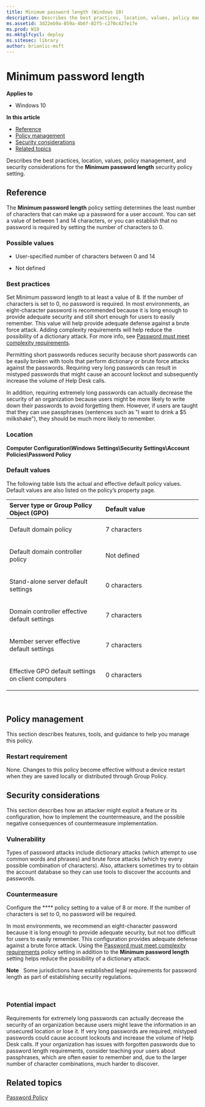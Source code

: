 ```yaml
---
title: Minimum password length (Windows 10)
description: Describes the best practices, location, values, policy management, and security considerations for the Minimum password length security policy setting.
ms.assetid: 3d22eb9a-859a-4b6f-82f5-c270c427e17e
ms.prod: W10
ms.mktglfcycl: deploy
ms.sitesec: library
author: brianlic-msft
---
```


# Minimum password length


**Applies to**

-   Windows 10

**In this article**

-   [Reference](#reference)
-   [Policy management](#policy_management)
-   [Security considerations](#security_considerations)
-   [Related topics](#related_topics)

Describes the best practices, location, values, policy management, and security considerations for the **Minimum password length** security policy setting.

## Reference


The **Minimum password length** policy setting determines the least number of characters that can make up a password for a user account. You can set a value of between 1 and 14 characters, or you can establish that no password is required by setting the number of characters to 0.

### Possible values

-   User-specified number of characters between 0 and 14

-   Not defined

### Best practices

Set Minimum password length to at least a value of 8. If the number of characters is set to 0, no password is required. In most environments, an eight-character password is recommended because it is long enough to provide adequate security and still short enough for users to easily remember. This value will help provide adequate defense against a brute force attack. Adding complexity requirements will help reduce the possibility of a dictionary attack. For more info, see [Password must meet complexity requirements](password-must-meet-complexity-requirements.md).

Permitting short passwords reduces security because short passwords can be easily broken with tools that perform dictionary or brute force attacks against the passwords. Requiring very long passwords can result in mistyped passwords that might cause an account lockout and subsequently increase the volume of Help Desk calls.

In addition, requiring extremely long passwords can actually decrease the security of an organization because users might be more likely to write down their passwords to avoid forgetting them. However, if users are taught that they can use passphrases (sentences such as "I want to drink a $5 milkshake"), they should be much more likely to remember.

### Location

**Computer Configuration\\Windows Settings\\Security Settings\\Account Policies\\Password Policy**

### Default values

The following table lists the actual and effective default policy values. Default values are also listed on the policy’s property page.

<table>
<colgroup>
<col width="50%" />
<col width="50%" />
</colgroup>
<thead>
<tr class="header">
<th align="left">Server type or Group Policy Object (GPO)</th>
<th align="left">Default value</th>
</tr>
</thead>
<tbody>
<tr class="odd">
<td align="left"><p>Default domain policy</p></td>
<td align="left"><p>7 characters</p></td>
</tr>
<tr class="even">
<td align="left"><p>Default domain controller policy</p></td>
<td align="left"><p>Not defined</p></td>
</tr>
<tr class="odd">
<td align="left"><p>Stand-alone server default settings</p></td>
<td align="left"><p>0 characters</p></td>
</tr>
<tr class="even">
<td align="left"><p>Domain controller effective default settings</p></td>
<td align="left"><p>7 characters</p></td>
</tr>
<tr class="odd">
<td align="left"><p>Member server effective default settings</p></td>
<td align="left"><p>7 characters</p></td>
</tr>
<tr class="even">
<td align="left"><p>Effective GPO default settings on client computers</p></td>
<td align="left"><p>0 characters</p></td>
</tr>
</tbody>
</table>

 

## Policy management


This section describes features, tools, and guidance to help you manage this policy.

### Restart requirement

None. Changes to this policy become effective without a device restart when they are saved locally or distributed through Group Policy.

## Security considerations


This section describes how an attacker might exploit a feature or its configuration, how to implement the countermeasure, and the possible negative consequences of countermeasure implementation.

### Vulnerability

Types of password attacks include dictionary attacks (which attempt to use common words and phrases) and brute force attacks (which try every possible combination of characters). Also, attackers sometimes try to obtain the account database so they can use tools to discover the accounts and passwords.

### Countermeasure

Configure the **** policy setting to a value of 8 or more. If the number of characters is set to 0, no password will be required.

In most environments, we recommend an eight-character password because it is long enough to provide adequate security, but not too difficult for users to easily remember. This configuration provides adequate defense against a brute force attack. Using the [Password must meet complexity requirements](password-must-meet-complexity-requirements.md) policy setting in addition to the **Minimum password length** setting helps reduce the possibility of a dictionary attack.

**Note**  
Some jurisdictions have established legal requirements for password length as part of establishing security regulations.

 

### Potential impact

Requirements for extremely long passwords can actually decrease the security of an organization because users might leave the information in an unsecured location or lose it. If very long passwords are required, mistyped passwords could cause account lockouts and increase the volume of Help Desk calls. If your organization has issues with forgotten passwords due to password length requirements, consider teaching your users about passphrases, which are often easier to remember and, due to the larger number of character combinations, much harder to discover.

## Related topics


[Password Policy](password-policy.md)

 

 





